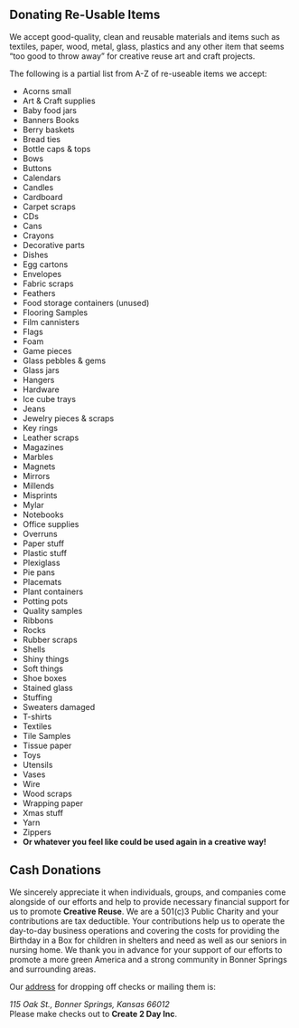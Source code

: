 <!-- 
.. title: Donate
.. slug: donate
.. date: 2016-01-03 16:50:52 UTC-06:00
.. tags: 
.. category: 
.. link: 
.. description: 
.. type: text
-->

Donating Re-Usable Items
---
We accept good-quality, clean and reusable materials and items such as textiles, paper, wood, metal, glass, plastics and any other item that seems “too good to throw away” for creative reuse art and craft projects.

The following is a partial list from A-Z of re-useable items we accept:

* Acorns small 
* Art & Craft supplies
* Baby food jars
* Banners Books
* Berry baskets
* Bread ties
* Bottle caps & tops
* Bows
* Buttons
* Calendars
* Candles
* Cardboard
* Carpet scraps
* CDs
* Cans
* Crayons
* Decorative parts
* Dishes
* Egg cartons
* Envelopes
* Fabric scraps
* Feathers
* Food storage containers (unused)
* Flooring Samples
* Film cannisters
* Flags
* Foam
* Game pieces
* Glass pebbles & gems
* Glass jars
* Hangers
* Hardware
* Ice cube trays
* Jeans
* Jewelry pieces & scraps
* Key rings
* Leather scraps
* Magazines
* Marbles
* Magnets
* Mirrors
* Millends
* Misprints
* Mylar
* Notebooks
* Office supplies
* Overruns
* Paper stuff
* Plastic stuff
* Plexiglass
* Pie pans
* Placemats
* Plant containers
* Potting pots
* Quality samples
* Ribbons
* Rocks
* Rubber scraps
* Shells
* Shiny things
* Soft things
* Shoe boxes
* Stained glass
* Stuffing
* Sweaters damaged
* T-shirts
* Textiles
* Tile Samples
* Tissue paper
* Toys
* Utensils
* Vases
* Wire
* Wood scraps
* Wrapping paper
* Xmas stuff
* Yarn
* Zippers
* **Or whatever you feel like could be used again in a creative way!**

Cash Donations
---
We sincerely appreciate it when individuals, groups, and companies come alongside of our efforts and help to provide necessary financial support for us to promote **Creative Reuse**. We are a 501(c)3 Public Charity and your contributions are tax deductible. Your contributions help us to operate the day-to-day business operations and covering the costs for providing the Birthday in a Box for children in shelters and need as well as our seniors in nursing home. 
We thank you in advance for your support of our efforts to promote a more  green America and a strong community in Bonner Springs and surrounding areas.

Our [address](/stories/visit) for dropping off checks or mailing them is: <address>115 Oak St., Bonner Springs, Kansas 66012</address> Please make checks out to **Create 2 Day Inc**.

